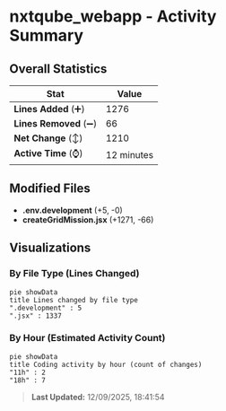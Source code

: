 # nxtqube_webapp - Activity Summary 

## Overall Statistics

| Stat                   | Value                                                             |
| ---------------------- | ----------------------------------------------------------------- |
| **Lines Added** (➕)   | 1276                                          |
| **Lines Removed** (➖) | 66                                        |
| **Net Change** (↕)    | 1210                |
| **Active Time** (⌚)   | 12 minutes |


## Modified Files
- **.env.development** (+5, -0)
- **createGridMission.jsx** (+1271, -66)

## Visualizations

### By File Type (Lines Changed)

```mermaid
pie showData
title Lines changed by file type
".development" : 5
".jsx" : 1337
```

### By Hour (Estimated Activity Count)

```mermaid
pie showData
title Coding activity by hour (count of changes)
"11h" : 2
"18h" : 7
```


> **Last Updated:** 12/09/2025, 18:41:54